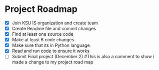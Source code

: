 # Project Roadmap
- [x] Join KSU IS organization and create team
- [x] Create Readme file and commit changes
- [x] Find at least one source code
- [x] Make at least 6 code changes 
- [x] Make sure that its in Python language
- [x] Read and run code to ensure it works
- [ ] Submit Final project (December 2)
#This is also a comment to show i made a change to my project road map
